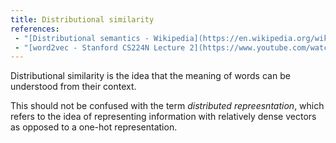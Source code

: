 ```yaml
---
title: Distributional similarity
references:
 - "[Distributional semantics - Wikipedia](https://en.wikipedia.org/wiki/Distributional_semantics)"
 - "[word2vec - Stanford CS224N Lecture 2](https://www.youtube.com/watch?v=ERibwqs9p38)"
---
```

Distributional similarity is the idea that the meaning of words can be understood
from their context.

This should not be confused with the term *distributed repreesntation*, which refers to the
idea of representing information with relatively dense vectors as opposed to a one-hot
representation.
